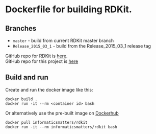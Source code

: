 # Dockerfile for building RDKit.

## Branches

* `master` - build from current RDKit master branch
* `Release_2015_03_1` - build from the Release_2015_03_1 release tag

GitHub repo for RDKit is [here](https://github.com/rdkit/rdkit).  
GitHub repo for this project is [here](https://github.com/InformaticsMatters/rdkit)

## Build and run
Create and run the docker image like this:

`docker build .`  
`docker run -it --rm <container id> bash`

Or alternatively use the pre-built image on [Dockerhub](https://hub.docker.com/r/informaticsmatters/rdkit/)

`docker pull informaticsmatters/rdkit`  
`docker run -it --rm informaticsmatters/rdkit bash`
